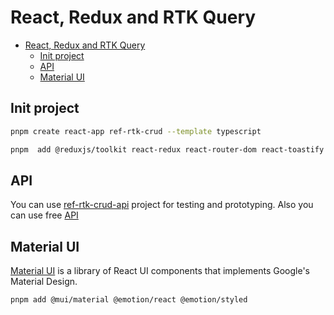 # React, Redux and RTK Query

- [React, Redux and RTK Query](#react-redux-and-rtk-query)
  - [Init project](#init-project)
  - [API](#api)
  - [Material UI](#material-ui)

## Init project

```sh
pnpm create react-app ref-rtk-crud --template typescript

pnpm  add @reduxjs/toolkit react-redux react-router-dom react-toastify
```

## API

You can use [ref-rtk-crud-api](https://github.com/mehradi-github/ref-rtk-crud-api) project for testing and prototyping. Also you can use free [API](https://jsonplaceholder.typicode.com/)

## Material UI

[Material UI](https://mui.com/material-ui/getting-started/) is a library of React UI components that implements Google's Material Design.

```sh
pnpm add @mui/material @emotion/react @emotion/styled
```
